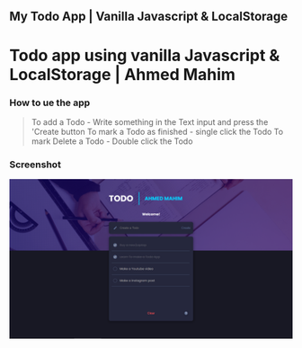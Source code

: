 ## My Todo App | Vanilla Javascript & LocalStorage

# Todo app using vanilla Javascript & LocalStorage | Ahmed Mahim

### How to ue the app
> To add a Todo - Write something in the Text input and press the 'Create button
> To mark a Todo as finished - single click the Todo
> To mark Delete a Todo - Double click the Todo

### Screenshot
![Here is a preview of the Todo App](./Screenshot.png)